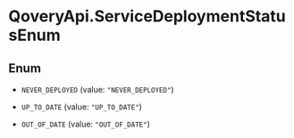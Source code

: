 # QoveryApi.ServiceDeploymentStatusEnum

## Enum


* `NEVER_DEPLOYED` (value: `"NEVER_DEPLOYED"`)

* `UP_TO_DATE` (value: `"UP_TO_DATE"`)

* `OUT_OF_DATE` (value: `"OUT_OF_DATE"`)


